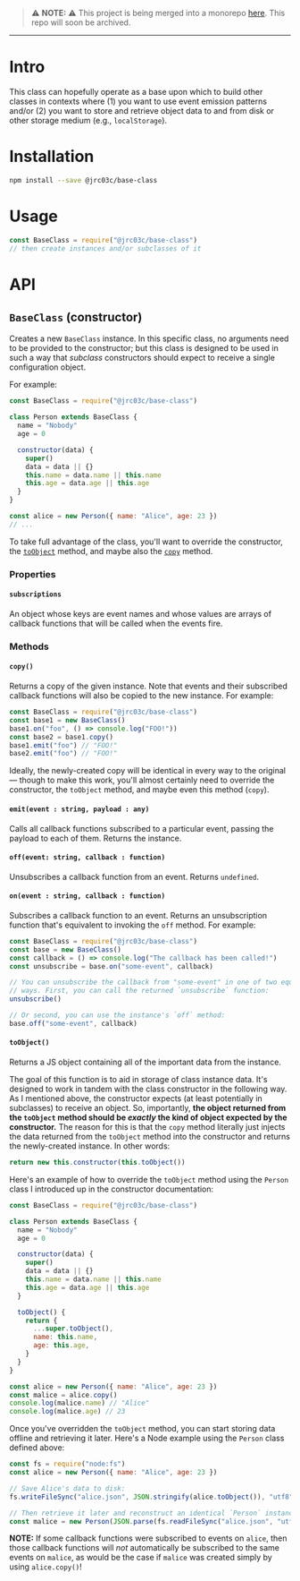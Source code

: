> ⚠️ **NOTE:** ⚠️ This project is being merged into a monorepo [here](https://github.com/jrc03c/monorepo/tree/main/packages/bee). This repo will soon be archived.

---

# Intro

This class can hopefully operate as a base upon which to build other classes in contexts where (1) you want to use event emission patterns and/or (2) you want to store and retrieve object data to and from disk or other storage medium (e.g., `localStorage`).

# Installation

```bash
npm install --save @jrc03c/base-class
```

# Usage

```js
const BaseClass = require("@jrc03c/base-class")
// then create instances and/or subclasses of it
```

# API

## `BaseClass` (constructor)

Creates a new `BaseClass` instance. In this specific class, no arguments need to be provided to the constructor; but this class is designed to be used in such a way that _subclass_ constructors should expect to receive a single configuration object.

For example:

```js
const BaseClass = require("@jrc03c/base-class")

class Person extends BaseClass {
  name = "Nobody"
  age = 0

  constructor(data) {
    super()
    data = data || {}
    this.name = data.name || this.name
    this.age = data.age || this.age
  }
}

const alice = new Person({ name: "Alice", age: 23 })
// ...
```

To take full advantage of the class, you'll want to override the constructor, the [`toObject`](#toobject) method, and maybe also the [`copy`](#copy) method.

### Properties

#### `subscriptions`

An object whose keys are event names and whose values are arrays of callback functions that will be called when the events fire.

### Methods

#### `copy()`

Returns a copy of the given instance. Note that events and their subscribed callback functions will also be copied to the new instance. For example:

```js
const BaseClass = require("@jrc03c/base-class")
const base1 = new BaseClass()
base1.on("foo", () => console.log("FOO!"))
const base2 = base1.copy()
base1.emit("foo") // "FOO!"
base2.emit("foo") // "FOO!"
```

Ideally, the newly-created copy will be identical in every way to the original — though to make this work, you'll almost certainly need to override the constructor, the `toObject` method, and maybe even this method (`copy`).

#### `emit(event : string, payload : any)`

Calls all callback functions subscribed to a particular event, passing the payload to each of them. Returns the instance.

#### `off(event: string, callback : function)`

Unsubscribes a callback function from an event. Returns `undefined`.

#### `on(event : string, callback : function)`

Subscribes a callback function to an event. Returns an unsubscription function that's equivalent to invoking the `off` method. For example:

```js
const BaseClass = require("@jrc03c/base-class")
const base = new BaseClass()
const callback = () => console.log("The callback has been called!")
const unsubscribe = base.on("some-event", callback)

// You can unsubscribe the callback from "some-event" in one of two equivalent
// ways. First, you can call the returned `unsubscribe` function:
unsubscribe()

// Or second, you can use the instance's `off` method:
base.off("some-event", callback)
```

#### `toObject()`

Returns a JS object containing all of the important data from the instance.

The goal of this function is to aid in storage of class instance data. It's designed to work in tandem with the class constructor in the following way. As I mentioned above, the constructor expects (at least potentially in subclasses) to receive an object. So, importantly, **the object returned from the `toObject` method should be _exactly_ the kind of object expected by the constructor.** The reason for this is that the `copy` method literally just injects the data returned from the `toObject` method into the constructor and returns the newly-created instance. In other words:

```js
return new this.constructor(this.toObject())
```

Here's an example of how to override the `toObject` method using the `Person` class I introduced up in the constructor documentation:

```js
const BaseClass = require("@jrc03c/base-class")

class Person extends BaseClass {
  name = "Nobody"
  age = 0

  constructor(data) {
    super()
    data = data || {}
    this.name = data.name || this.name
    this.age = data.age || this.age
  }

  toObject() {
    return {
      ...super.toObject(),
      name: this.name,
      age: this.age,
    }
  }
}

const alice = new Person({ name: "Alice", age: 23 })
const malice = alice.copy()
console.log(malice.name) // "Alice"
console.log(malice.age) // 23
```

Once you've overridden the `toObject` method, you can start storing data offline and retrieving it later. Here's a Node example using the `Person` class defined above:

```js
const fs = require("node:fs")
const alice = new Person({ name: "Alice", age: 23 })

// Save Alice's data to disk:
fs.writeFileSync("alice.json", JSON.stringify(alice.toObject()), "utf8")

// Then retrieve it later and reconstruct an identical `Person` instance:
const malice = new Person(JSON.parse(fs.readFileSync("alice.json", "utf8")))
```

**NOTE:** If some callback functions were subscribed to events on `alice`, then those callback functions will _not_ automatically be subscribed to the same events on `malice`, as would be the case if `malice` was created simply by using `alice.copy()`!
